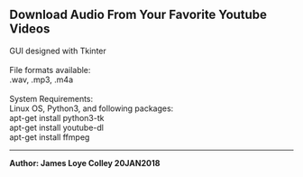 ## Download Audio From Your Favorite Youtube Videos


GUI designed with Tkinter
<br><br>
File formats available:
<br>
.wav, .mp3, .m4a
<br><br>
System Requirements:
<br>
Linux OS, Python3, and following packages:
<br>
apt-get install python3-tk
<br>
apt-get install youtube-dl
<br>
apt-get install ffmpeg
<br>

<hr>
<b>Author: James Loye Colley  20JAN2018</b>
